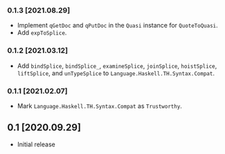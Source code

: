 ### 0.1.3 [2021.08.29]
* Implement `qGetDoc` and `qPutDoc` in the `Quasi` instance for `QuoteToQuasi`.
* Add `expToSplice`.

### 0.1.2 [2021.03.12]
* Add `bindSplice`, `bindSplice_`, `examineSplice`, `joinSplice`,
  `hoistSplice`, `liftSplice`, and `unTypeSplice` to
  `Language.Haskell.TH.Syntax.Compat`.

### 0.1.1 [2021.02.07]
* Mark `Language.Haskell.TH.Syntax.Compat` as `Trustworthy`.

## 0.1 [2020.09.29]
* Initial release
